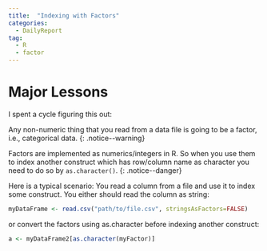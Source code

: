 ```yaml
---
title:  "Indexing with Factors"
categories: 
  - DailyReport 
tag: 
  - R
  - factor   
---
```


# Major Lessons

I spent a cycle figuring this out:


Any non-numeric thing that you read from a data file is going to be a factor, i.e., categorical data. 
{: .notice--warning} 

Factors are implemented as numerics/integers in R. So when you use them to index another construct which has row/column name as character you need to do so by `as.character()`.
{: .notice--danger}

Here is a typical scenario: You read a column from a file and use it to index some construct. 
You either should read the column as string:
```R
myDataFrame <- read.csv("path/to/file.csv", stringsAsFactors=FALSE)
```
or convert the factors using as.character before indexing another construct:
```R
a <- myDataFrame2[as.character(myFactor)]
```